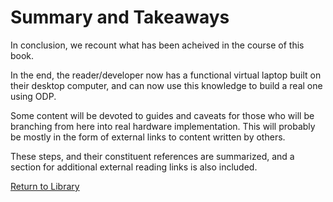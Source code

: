 # Summary and Takeaways

In conclusion, we recount what has been acheived in the course of this book.

In the end, the reader/developer now has a functional virtual laptop built on their desktop computer, and can now use this knowledge to build a real one using ODP.

Some content will be devoted to guides and caveats for those who will be branching from here into real hardware implementation.  This will probably be mostly in the form of external links to content written by others.

These steps, and their constituent references are summarized, and a section for additional external reading links is also included. 

[Return to Library](../../library.html)

